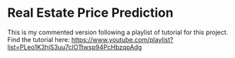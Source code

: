 # Real Estate Price Prediction
This is my commented version following a playlist of tutorial for this project. Find the tutorial here: https://www.youtube.com/playlist?list=PLeo1K3hjS3uu7clOTtwsp94PcHbzqpAdg
